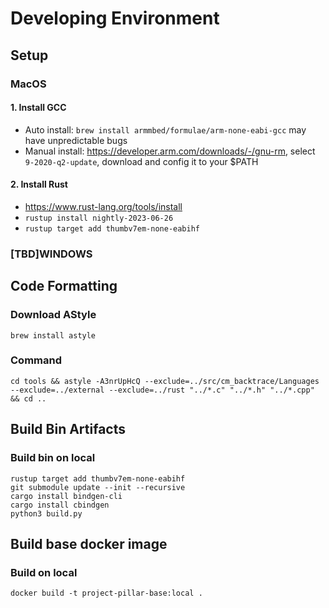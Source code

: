 
# Developing Environment

## Setup

### MacOS

#### 1. Install GCC
- Auto install: `brew install armmbed/formulae/arm-none-eabi-gcc` may have unpredictable bugs
- Manual install: https://developer.arm.com/downloads/-/gnu-rm, select `9-2020-q2-update`, download and config it to your $PATH

#### 2. Install Rust
- https://www.rust-lang.org/tools/install
- `rustup install nightly-2023-06-26`
- `rustup target add thumbv7em-none-eabihf`

### [TBD]WINDOWS


## Code Formatting

### Download AStyle
`brew install astyle`

### Command

```cd tools && astyle -A3nrUpHcQ --exclude=../src/cm_backtrace/Languages --exclude=../external --exclude=../rust "../*.c" "../*.h" "../*.cpp" && cd ..```

## Build Bin Artifacts

### Build bin on local

```shell
rustup target add thumbv7em-none-eabihf
git submodule update --init --recursive
cargo install bindgen-cli
cargo install cbindgen
python3 build.py
```

## Build base docker image

### Build on local

```shell
docker build -t project-pillar-base:local .
```

